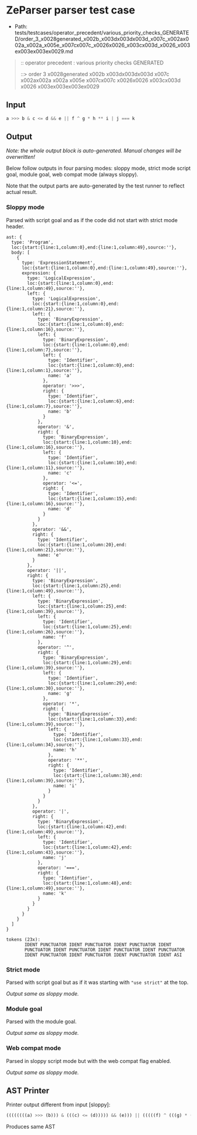 # ZeParser parser test case

- Path: tests/testcases/operator_precedent/various_priority_checks_GENERATED/order_3_x0028generated_x002b_x003dx003dx003d_x007c_x002ax002a_x002a_x005e_x007cx007c_x0026x0026_x003cx003d_x0026_x003ex003ex003ex0029.md

> :: operator precedent : various priority checks GENERATED
>
> ::> order 3 x0028generated x002b x003dx003dx003d x007c x002ax002a x002a x005e x007cx007c x0026x0026 x003cx003d x0026 x003ex003ex003ex0029

## Input

`````js
a >>> b & c <= d && e || f ^ g * h ** i | j === k
`````

## Output

_Note: the whole output block is auto-generated. Manual changes will be overwritten!_

Below follow outputs in four parsing modes: sloppy mode, strict mode script goal, module goal, web compat mode (always sloppy).

Note that the output parts are auto-generated by the test runner to reflect actual result.

### Sloppy mode

Parsed with script goal and as if the code did not start with strict mode header.

`````
ast: {
  type: 'Program',
  loc:{start:{line:1,column:0},end:{line:1,column:49},source:''},
  body: [
    {
      type: 'ExpressionStatement',
      loc:{start:{line:1,column:0},end:{line:1,column:49},source:''},
      expression: {
        type: 'LogicalExpression',
        loc:{start:{line:1,column:0},end:{line:1,column:49},source:''},
        left: {
          type: 'LogicalExpression',
          loc:{start:{line:1,column:0},end:{line:1,column:21},source:''},
          left: {
            type: 'BinaryExpression',
            loc:{start:{line:1,column:0},end:{line:1,column:16},source:''},
            left: {
              type: 'BinaryExpression',
              loc:{start:{line:1,column:0},end:{line:1,column:7},source:''},
              left: {
                type: 'Identifier',
                loc:{start:{line:1,column:0},end:{line:1,column:1},source:''},
                name: 'a'
              },
              operator: '>>>',
              right: {
                type: 'Identifier',
                loc:{start:{line:1,column:6},end:{line:1,column:7},source:''},
                name: 'b'
              }
            },
            operator: '&',
            right: {
              type: 'BinaryExpression',
              loc:{start:{line:1,column:10},end:{line:1,column:16},source:''},
              left: {
                type: 'Identifier',
                loc:{start:{line:1,column:10},end:{line:1,column:11},source:''},
                name: 'c'
              },
              operator: '<=',
              right: {
                type: 'Identifier',
                loc:{start:{line:1,column:15},end:{line:1,column:16},source:''},
                name: 'd'
              }
            }
          },
          operator: '&&',
          right: {
            type: 'Identifier',
            loc:{start:{line:1,column:20},end:{line:1,column:21},source:''},
            name: 'e'
          }
        },
        operator: '||',
        right: {
          type: 'BinaryExpression',
          loc:{start:{line:1,column:25},end:{line:1,column:49},source:''},
          left: {
            type: 'BinaryExpression',
            loc:{start:{line:1,column:25},end:{line:1,column:39},source:''},
            left: {
              type: 'Identifier',
              loc:{start:{line:1,column:25},end:{line:1,column:26},source:''},
              name: 'f'
            },
            operator: '^',
            right: {
              type: 'BinaryExpression',
              loc:{start:{line:1,column:29},end:{line:1,column:39},source:''},
              left: {
                type: 'Identifier',
                loc:{start:{line:1,column:29},end:{line:1,column:30},source:''},
                name: 'g'
              },
              operator: '*',
              right: {
                type: 'BinaryExpression',
                loc:{start:{line:1,column:33},end:{line:1,column:39},source:''},
                left: {
                  type: 'Identifier',
                  loc:{start:{line:1,column:33},end:{line:1,column:34},source:''},
                  name: 'h'
                },
                operator: '**',
                right: {
                  type: 'Identifier',
                  loc:{start:{line:1,column:38},end:{line:1,column:39},source:''},
                  name: 'i'
                }
              }
            }
          },
          operator: '|',
          right: {
            type: 'BinaryExpression',
            loc:{start:{line:1,column:42},end:{line:1,column:49},source:''},
            left: {
              type: 'Identifier',
              loc:{start:{line:1,column:42},end:{line:1,column:43},source:''},
              name: 'j'
            },
            operator: '===',
            right: {
              type: 'Identifier',
              loc:{start:{line:1,column:48},end:{line:1,column:49},source:''},
              name: 'k'
            }
          }
        }
      }
    }
  ]
}

tokens (23x):
       IDENT PUNCTUATOR IDENT PUNCTUATOR IDENT PUNCTUATOR IDENT
       PUNCTUATOR IDENT PUNCTUATOR IDENT PUNCTUATOR IDENT PUNCTUATOR
       IDENT PUNCTUATOR IDENT PUNCTUATOR IDENT PUNCTUATOR IDENT ASI
`````

### Strict mode

Parsed with script goal but as if it was starting with `"use strict"` at the top.

_Output same as sloppy mode._

### Module goal

Parsed with the module goal.

_Output same as sloppy mode._

### Web compat mode

Parsed in sloppy script mode but with the web compat flag enabled.

_Output same as sloppy mode._

## AST Printer

Printer output different from input [sloppy]:

````js
((((((((a) >>> (b))) & (((c) <= (d))))) && (e))) || (((((f) ^ (((g) * (((h) ** (i))))))) | (((j) === (k))))));
````

Produces same AST
